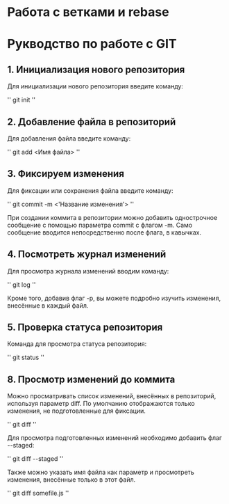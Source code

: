 # Работа с ветками и rebase

# Рукводство по работе с GIT

## 1. Инициализация нового репозитория

Для инициализации нового репозитория введите команду:

''
    git init
''

## 2. Добавление файла в репозиторий
Для добавления файла введите команду:

''
    git add <Имя файла>
''

## 3. Фиксируем изменения
Для фиксации или сохранения файла введите команду:

''
    git commit -m <'Название изменения'>
''

При создании коммита в репозитории можно добавить однострочное сообщение с помощью параметра commit с флагом -m. 
Само сообщение вводится непосредственно после флага, в кавычках.

## 4. Посмотреть журнал изменений
Для просмотра журнала изменений вводим команду:

''
    git log
''

Кроме того, добавив флаг -p, вы можете подробно изучить изменения, внесённые в каждый файл.

## 5. Проверка статуса репозитория
Команда для просмотра статуса репозитория:

''
    git status
''

## 8. Просмотр изменений до коммита
Можно просматривать список изменений, внесённых в репозиторий, используя параметр diff. 
По умолчанию отображаются только изменения, не подготовленные для фиксации.

''
    git diff
''

Для просмотра подготовленных изменений необходимо добавить флаг --staged:

''
    git diff --staged
''

Также можно указать имя файла как параметр и просмотреть изменения, внесённые только в этот файл.

''
    git diff somefile.js
''